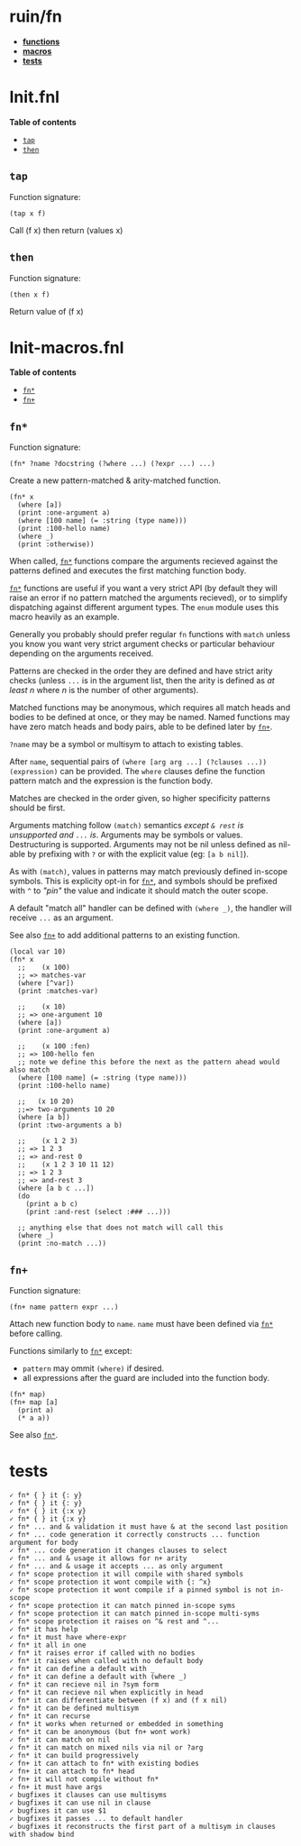 # ruin/fn

- **[functions](#initfnl)**
- **[macros](#init-macrosfnl)**
- **[tests](#tests)**

# Init.fnl

**Table of contents**

- [`tap`](#tap)
- [`then`](#then)

## `tap`
Function signature:

```
(tap x f)
```

Call (f x) then return (values x)

## `then`
Function signature:

```
(then x f)
```

Return value of (f x)


<!-- Generated with Fenneldoc v1.0.0
     https://gitlab.com/andreyorst/fenneldoc -->
# Init-macros.fnl

**Table of contents**

- [`fn*`](#fn)
- [`fn+`](#fn-1)

## `fn*`
Function signature:

```
(fn* ?name ?docstring (?where ...) (?expr ...) ...)
```

Create a new pattern-matched & arity-matched function.

```
(fn* x
  (where [a])
  (print :one-argument a)
  (where [100 name] (= :string (type name)))
  (print :100-hello name)
  (where _)
  (print :otherwise))
```

When called, [`fn*`](#fn) functions compare the arguments recieved against the
patterns defined and executes the first matching function body.

[`fn*`](#fn) functions are useful if you want a very strict API (by default they
will raise an error if no pattern matched the arguments recieved), or to
simplify dispatching against different argument types. The `enum` module
uses this macro heavily as an example.

Generally you probably should prefer regular `fn` functions with `match` unless
you know you want very strict argument checks or particular behaviour depending
on the arguments received.

Patterns are checked in the order they are defined and have strict arity
checks (unless `...` is in the argument list, then the arity is
defined as *at least n* where *n* is the number of other arguments).

Matched functions may be anonymous, which requires all match heads and bodies
to be defined at once, or they may be named. Named functions may have zero
match heads and body pairs, able to be defined later by [`fn+`](#fn-1).

`?name` may be a symbol or multisym to attach to existing tables.

After `name`, sequential pairs of `(where [arg arg ...] (?clauses ...))
(expression)` can be provided. The `where` clauses define the function pattern
match and the expression is the function body.

Matches are checked in the order given, so higher specificity patterns should
be first.

Arguments matching follow `(match)` semantics *except `& rest` is unsupported
and `...` is*. Arguments may be symbols or values. Destructuring is supported.
Arguments may not be nil unless defined as nil-able by prefixing with `?` or
with the explicit value (eg: `[a b nil]`).

As with `(match)`, values in patterns may match previously defined in-scope
symbols. This is explicity opt-in for [`fn*`](#fn), and symbols should be prefixed with
`^` to *"pin"* the value and indicate it should match the outer scope.

A default "match all" handler can be defined with `(where _)`, the handler
will receive `...` as an argument.

See also [`fn+`](#fn-1) to add additional patterns to an existing function.

```
(local var 10)
(fn* x
  ;;    (x 100)
  ;; => matches-var
  (where [^var])
  (print :matches-var)

  ;;    (x 10)
  ;; => one-argument 10
  (where [a])
  (print :one-argument a)

  ;;    (x 100 :fen)
  ;; => 100-hello fen
  ;; note we define this before the next as the pattern ahead would also match
  (where [100 name] (= :string (type name)))
  (print :100-hello name)

  ;;   (x 10 20)
  ;;=> two-arguments 10 20
  (where [a b])
  (print :two-arguments a b)

  ;;    (x 1 2 3)
  ;; => 1 2 3
  ;; => and-rest 0
  ;;    (x 1 2 3 10 11 12)
  ;; => 1 2 3
  ;; => and-rest 3
  (where [a b c ...])
  (do
    (print a b c)
    (print :and-rest (select :### ...)))

  ;; anything else that does not match will call this
  (where _)
  (print :no-match ...))
  ```

## `fn+`
Function signature:

```
(fn+ name pattern expr ...)
```

Attach new function body to `name`. `name` must have been defined via [`fn*`](#fn)
  before calling.

  Functions similarly to [`fn*`](#fn) except:

  - `pattern` may ommit `(where)` if desired.
  - all expressions after the guard are included into the function body.

  ```fennel
  (fn* map)
  (fn+ map [a]
    (print a)
    (* a a))
  ```

  See also [`fn*`](#fn).


<!-- Generated with Fenneldoc v1.0.0
     https://gitlab.com/andreyorst/fenneldoc -->

# tests
```
✓ fn* { } it {: y}
✓ fn* { } it {: y}
✓ fn* { } it {:x y}
✓ fn* { } it {:x y}
✓ fn* ... and & validation it must have & at the second last position
✓ fn* ... code generation it correctly constructs ... function argument for body
✓ fn* ... code generation it changes clauses to select
✓ fn* ... and & usage it allows for n+ arity
✓ fn* ... and & usage it accepts ... as only argument
✓ fn* scope protection it will compile with shared symbols
✓ fn* scope protection it wont compile with {: ^x}
✓ fn* scope protection it wont compile if a pinned symbol is not in-scope
✓ fn* scope protection it can match pinned in-scope syms
✓ fn* scope protection it can match pinned in-scope multi-syms
✓ fn* scope protection it raises on ^& rest and ^...
✓ fn* it has help
✓ fn* it must have where-expr
✓ fn* it all in one
✓ fn* it raises error if called with no bodies
✓ fn* it raises when called with no default body
✓ fn* it can define a default with _
✓ fn* it can define a default with (where _)
✓ fn* it can recieve nil in ?sym form
✓ fn* it can recieve nil when explicitly in head
✓ fn* it can differentiate between (f x) and (f x nil)
✓ fn* it can be defined multisym
✓ fn* it can recurse
✓ fn* it works when returned or embedded in something
✓ fn* it can be anonymous (but fn+ wont work)
✓ fn* it can match on nil
✓ fn* it can match on mixed nils via nil or ?arg
✓ fn* it can build progressively
✓ fn+ it can attach to fn* with existing bodies
✓ fn+ it can attach to fn* head
✓ fn+ it will not compile without fn*
✓ fn+ it must have args
✓ bugfixes it clauses can use multisyms
✓ bugfixes it can use nil in clause
✓ bugfixes it can use $1
✓ bugfixes it passes ... to default handler
✓ bugfixes it reconstructs the first part of a multisym in clauses with shadow bind
```
